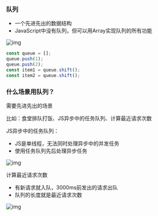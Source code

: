 ### 队列

- 一个先进先出的数据结构
- JavaScript中没有队列，但可以用Array实现队列的所有功能

![img](https://cdn.nlark.com/yuque/0/2021/png/263975/1633534076087-72aaed1c-b8ac-4d3e-8921-c2df84dd5a6a.png)

```javascript
const queue = [];
queue.push(1);
queue.push(2);
const item1 = queue.shift();
const item2 = queue.shift();
```

### 什么场景用队列？

需要先进先出的场景

比如：食堂排队打饭、JS异步中的任务队列、计算最近请求次数



JS异步中的任务队列：

- JS是单线程，无法同时处理异步中的并发任务
- 使用任务队列先后处理异步任务



![img](https://cdn.nlark.com/yuque/0/2021/png/263975/1633534636295-6e8bf8fc-c696-446d-a867-9e461eb51402.png)

计算最近请求次数

- 有新请求就入队，3000ms前发出的请求出队
- 队列的长度就是最近请求次数

![img](https://cdn.nlark.com/yuque/0/2021/png/263975/1633534889203-2f0d23df-f304-435d-9cf2-d182fbed7935.png)